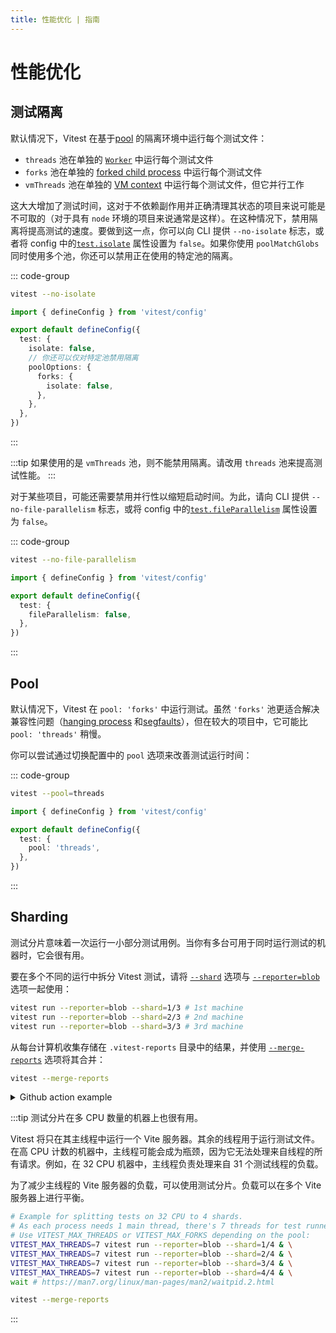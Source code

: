 ```yaml
---
title: 性能优化 | 指南
---
```


# 性能优化

## 测试隔离

默认情况下，Vitest 在基于[pool](/config/#pool) 的隔离环境中运行每个测试文件：

- `threads` 池在单独的 [`Worker`](https://nodejs.org/api/worker_threads.html#class-worker) 中运行每个测试文件
- `forks` 池在单独的 [forked child process](https://nodejs.org/api/child_process.html#child_processforkmodulepath-args-options) 中运行每个测试文件
- `vmThreads` 池在单独的 [VM context](https://nodejs.org/api/vm.html#vmcreatecontextcontextobject-options) 中运行每个测试文件，但它并行工作

这大大增加了测试时间，这对于不依赖副作用并正确清理其状态的项目来说可能是不可取的（对于具有 `node` 环境的项目来说通常是这样）。在这种情况下，禁用隔离将提高测试的速度。要做到这一点，你可以向 CLI 提供 `--no-isolate` 标志，或者将 config 中的[`test.isolate`](/config/#isolate) 属性设置为 `false`。如果你使用 `poolMatchGlobs` 同时使用多个池，你还可以禁用正在使用的特定池的隔离。

::: code-group

```bash [CLI]
vitest --no-isolate
```

```ts [vitest.config.js]
import { defineConfig } from 'vitest/config'

export default defineConfig({
  test: {
    isolate: false,
    // 你还可以仅对特定池禁用隔离
    poolOptions: {
      forks: {
        isolate: false,
      },
    },
  },
})
```

:::

:::tip
如果使用的是 `vmThreads` 池，则不能禁用隔离。请改用 `threads` 池来提高测试性能。
:::

对于某些项目，可能还需要禁用并行性以缩短启动时间。为此，请向 CLI 提供 `--no-file-parallelism` 标志，或将 config 中的[`test.fileParallelism`](/config/#fileParallelism) 属性设置为 `false`。

::: code-group

```bash [CLI]
vitest --no-file-parallelism
```

```ts [vitest.config.js]
import { defineConfig } from 'vitest/config'

export default defineConfig({
  test: {
    fileParallelism: false,
  },
})
```

:::

## Pool

默认情况下，Vitest 在 `pool: 'forks'` 中运行测试。虽然 `'forks'` 池更适合解决兼容性问题（[hanging process](/guide/common-errors.html#failed-to-terminate-worker) 和[segfaults](/guide/common-errors.html#segfaults-and-native-code-errors)），但在较大的项目中，它可能比 `pool: 'threads'` 稍慢。

你可以尝试通过切换配置中的 `pool` 选项来改善测试运行时间：

::: code-group

```bash [CLI]
vitest --pool=threads
```

```ts [vitest.config.js]
import { defineConfig } from 'vitest/config'

export default defineConfig({
  test: {
    pool: 'threads',
  },
})
```

:::

## Sharding

测试分片意味着一次运行一小部分测试用例。当你有多台可用于同时运行测试的机器时，它会很有用。

要在多个不同的运行中拆分 Vitest 测试，请将 [`--shard`](/guide/cli#shard) 选项与 [`--reporter=blob`](/guide/reporters#blob-reporter) 选项一起使用：

```sh
vitest run --reporter=blob --shard=1/3 # 1st machine
vitest run --reporter=blob --shard=2/3 # 2nd machine
vitest run --reporter=blob --shard=3/3 # 3rd machine
```

从每台计算机收集存储在 `.vitest-reports` 目录中的结果，并使用 [`--merge-reports`](/guide/cli#merge-reports) 选项将其合并：

```sh
vitest --merge-reports
```

<details>
  <summary>Github action example</summary>

This setup is also used at https://github.com/vitest-tests/test-sharding.

```yaml
# Inspired from https://playwright.dev/docs/test-sharding
name: Tests
on:
  push:
    branches:
      - main
jobs:
  tests:
    runs-on: ubuntu-latest
    strategy:
      matrix:
        shardIndex: [1, 2, 3, 4]
        shardTotal: [4]
    steps:
      - uses: actions/checkout@v4
      - uses: actions/setup-node@v4
        with:
          node-version: 20

      - name: Install pnpm
        uses: pnpm/action-setup@v4

      - name: Install dependencies
        run: pnpm i

      - name: Run tests
        run: pnpm run test --reporter=blob --shard=${{ matrix.shardIndex }}/${{ matrix.shardTotal }}

      - name: Upload blob report to GitHub Actions Artifacts
        if: ${{ !cancelled() }}
        uses: actions/upload-artifact@v4
        with:
          name: blob-report-${{ matrix.shardIndex }}
          path: .vitest-reports/*
          include-hidden-files: true
          retention-days: 1

  merge-reports:
    if: ${{ !cancelled() }}
    needs: [tests]

    runs-on: ubuntu-latest
    steps:
      - uses: actions/checkout@v4
      - uses: actions/setup-node@v4
        with:
          node-version: 20

      - name: Install pnpm
        uses: pnpm/action-setup@v4

      - name: Install dependencies
        run: pnpm i

      - name: Download blob reports from GitHub Actions Artifacts
        uses: actions/download-artifact@v4
        with:
          path: .vitest-reports
          pattern: blob-report-*
          merge-multiple: true

      - name: Merge reports
        run: npx vitest --merge-reports
```

</details>

:::tip
测试分片在多 CPU 数量的机器上也很有用。

Vitest 将只在其主线程中运行一个 Vite 服务器。其余的线程用于运行测试文件。
在高 CPU 计数的机器中，主线程可能会成为瓶颈，因为它无法处理来自线程的所有请求。例如，在 32 CPU 机器中，主线程负责处理来自 31 个测试线程的负载。

为了减少主线程的 Vite 服务器的负载，可以使用测试分片。负载可以在多个 Vite 服务器上进行平衡。

```sh
# Example for splitting tests on 32 CPU to 4 shards.
# As each process needs 1 main thread, there's 7 threads for test runners (1+7)*4 = 32
# Use VITEST_MAX_THREADS or VITEST_MAX_FORKS depending on the pool:
VITEST_MAX_THREADS=7 vitest run --reporter=blob --shard=1/4 & \
VITEST_MAX_THREADS=7 vitest run --reporter=blob --shard=2/4 & \
VITEST_MAX_THREADS=7 vitest run --reporter=blob --shard=3/4 & \
VITEST_MAX_THREADS=7 vitest run --reporter=blob --shard=4/4 & \
wait # https://man7.org/linux/man-pages/man2/waitpid.2.html

vitest --merge-reports
```

:::

